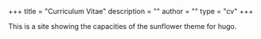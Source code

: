 +++
title = "Curriculum Vitae"
description = ""
author = ""
type = "cv"
+++

This is a site showing the capacities of the sunflower theme for hugo.
